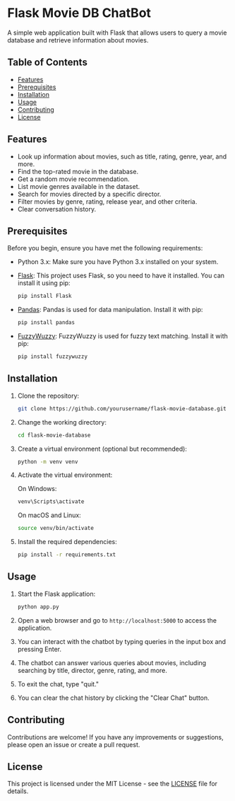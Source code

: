 
# Flask Movie DB ChatBot

A simple web application built with Flask that allows users to query a movie database and retrieve information about movies.

## Table of Contents
- [Features](#features)
- [Prerequisites](#prerequisites)
- [Installation](#installation)
- [Usage](#usage)
- [Contributing](#contributing)
- [License](#license)

## Features

- Look up information about movies, such as title, rating, genre, year, and more.
- Find the top-rated movie in the database.
- Get a random movie recommendation.
- List movie genres available in the dataset.
- Search for movies directed by a specific director.
- Filter movies by genre, rating, release year, and other criteria.
- Clear conversation history.

## Prerequisites

Before you begin, ensure you have met the following requirements:

- Python 3.x: Make sure you have Python 3.x installed on your system.
- [Flask](https://flask.palletsprojects.com/en/2.1.x/): This project uses Flask, so you need to have it installed. You can install it using pip:

  ```bash
  pip install Flask
  ```

- [Pandas](https://pandas.pydata.org/): Pandas is used for data manipulation. Install it with pip:

  ```bash
  pip install pandas
  ```

- [FuzzyWuzzy](https://github.com/seatgeek/fuzzywuzzy): FuzzyWuzzy is used for fuzzy text matching. Install it with pip:

  ```bash
  pip install fuzzywuzzy
  ```

## Installation

1. Clone the repository:

   ```bash
   git clone https://github.com/yourusername/flask-movie-database.git
   ```

2. Change the working directory:

   ```bash
   cd flask-movie-database
   ```

3. Create a virtual environment (optional but recommended):

   ```bash
   python -m venv venv
   ```

4. Activate the virtual environment:

   On Windows:

   ```bash
   venv\Scripts\activate
   ```

   On macOS and Linux:

   ```bash
   source venv/bin/activate
   ```

5. Install the required dependencies:

   ```bash
   pip install -r requirements.txt
   ```

## Usage

1. Start the Flask application:

   ```bash
   python app.py
   ```

2. Open a web browser and go to `http://localhost:5000` to access the application.

3. You can interact with the chatbot by typing queries in the input box and pressing Enter.

4. The chatbot can answer various queries about movies, including searching by title, director, genre, rating, and more.

5. To exit the chat, type "quit."

6. You can clear the chat history by clicking the "Clear Chat" button.

## Contributing

Contributions are welcome! If you have any improvements or suggestions, please open an issue or create a pull request.

## License

This project is licensed under the MIT License - see the [LICENSE](LICENSE) file for details.
